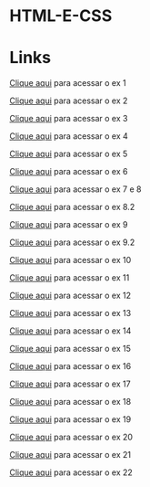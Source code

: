 # HTML-E-CSS
<h1>Links</h1>
     <p><a href="EX001/index.html"rel="next">Clique aqui</a> para acessar o ex 1</p>
     <p><a href="EX002/index.html"rel="next">Clique aqui</a> para acessar o ex 2</p>
     <p><a href="EX003/index.html"rel="next">Clique aqui</a> para acessar o ex 3</p>
     <p><a href="Ex004/index.html"rel="next">Clique aqui</a> para acessar o ex 4</p>
     <p><a href="Ex005/index.html"rel="next">Clique aqui</a> para acessar o ex 5</p>
     <p><a href="Ex006/index.html"rel="next">Clique aqui</a> para acessar o ex 6</p>
     <p><a href="Ex007-008/index.html"rel="next">Clique aqui</a> para acessar o ex 7 e 8</p>
     <p><a href="Ex008.2/index.html"rel="next">Clique aqui</a> para acessar o ex 8.2</p>
     <p><a href="Ex009/index.html"rel="next">Clique aqui</a> para acessar o ex 9</p>
     <p><a href="Ex009.2/index.html"rel="next">Clique aqui</a> para acessar o ex 9.2</p>
     <p><a href="Ex010/index.html"rel="next">Clique aqui</a> para acessar o ex 10</p>
     <p><a href="Ex011/index.html"rel="next">Clique aqui</a> para acessar o ex 11</p>
     <p><a href="Ex012/index.html"rel="next">Clique aqui</a> para acessar o ex 12</p>
     <p><a href="Ex010/index.html"rel="next">Clique aqui</a> para acessar o ex 13</p>
     <p><a href="Ex010/index.html"rel="next">Clique aqui</a> para acessar o ex 14</p>
     <p><a href="Ex010/index.html"rel="next">Clique aqui</a> para acessar o ex 15</p>
     <p><a href="Ex010/index.html"rel="next">Clique aqui</a> para acessar o ex 16</p>
     <p><a href="Ex010/index.html"rel="next">Clique aqui</a> para acessar o ex 17</p>
     <p><a href="Ex010/index.html"rel="next">Clique aqui</a> para acessar o ex 18</p>
     <p><a href="Ex010/index.html"rel="next">Clique aqui</a> para acessar o ex 19</p>
     <p><a href="Ex010/index.html"rel="next">Clique aqui</a> para acessar o ex 20</p>
     <p><a href="Ex010/index.html"rel="next">Clique aqui</a> para acessar o ex 21</p>
     <p><a href="Ex010/index.html"rel="next">Clique aqui</a> para acessar o ex 22</p>

      
